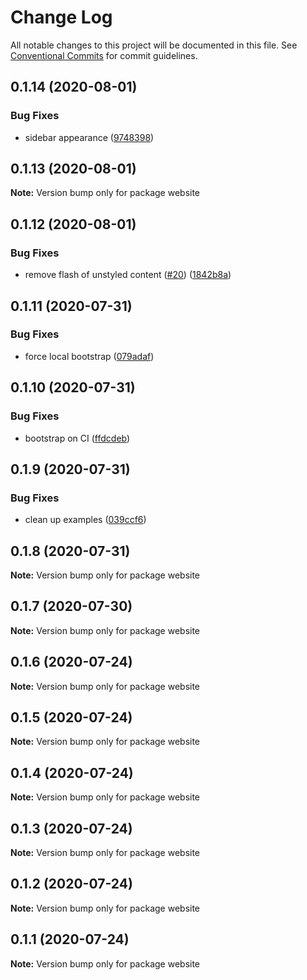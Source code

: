 # Change Log

All notable changes to this project will be documented in this file.
See [Conventional Commits](https://conventionalcommits.org) for commit guidelines.

## 0.1.14 (2020-08-01)


### Bug Fixes

* sidebar appearance ([9748398](https://github.com/ertrzyiks/graph-utils/commit/97483984a2caa7eea2358b3436321c1325bb1a0b))





## 0.1.13 (2020-08-01)

**Note:** Version bump only for package website





## 0.1.12 (2020-08-01)


### Bug Fixes

* remove flash of unstyled content ([#20](https://github.com/ertrzyiks/graph-utils/issues/20)) ([1842b8a](https://github.com/ertrzyiks/graph-utils/commit/1842b8ac48c0512135ae8d05b3e8a21eab1aa363))





## 0.1.11 (2020-07-31)


### Bug Fixes

* force local bootstrap ([079adaf](https://github.com/ertrzyiks/graph-utils/commit/079adaf23d76b0b2c210b913dd2e7d06da914780))





## 0.1.10 (2020-07-31)


### Bug Fixes

* bootstrap on CI ([ffdcdeb](https://github.com/ertrzyiks/graph-utils/commit/ffdcdeb4d5d852349b0599270983007964899783))





## 0.1.9 (2020-07-31)


### Bug Fixes

* clean up examples ([039ccf6](https://github.com/ertrzyiks/graph-utils/commit/039ccf6c2207e5ba153b5dc78074646500c5c9da))





## 0.1.8 (2020-07-31)

**Note:** Version bump only for package website





## 0.1.7 (2020-07-30)

**Note:** Version bump only for package website





## 0.1.6 (2020-07-24)

**Note:** Version bump only for package website





## 0.1.5 (2020-07-24)

**Note:** Version bump only for package website





## 0.1.4 (2020-07-24)

**Note:** Version bump only for package website





## 0.1.3 (2020-07-24)

**Note:** Version bump only for package website





## 0.1.2 (2020-07-24)

**Note:** Version bump only for package website





## 0.1.1 (2020-07-24)

**Note:** Version bump only for package website
